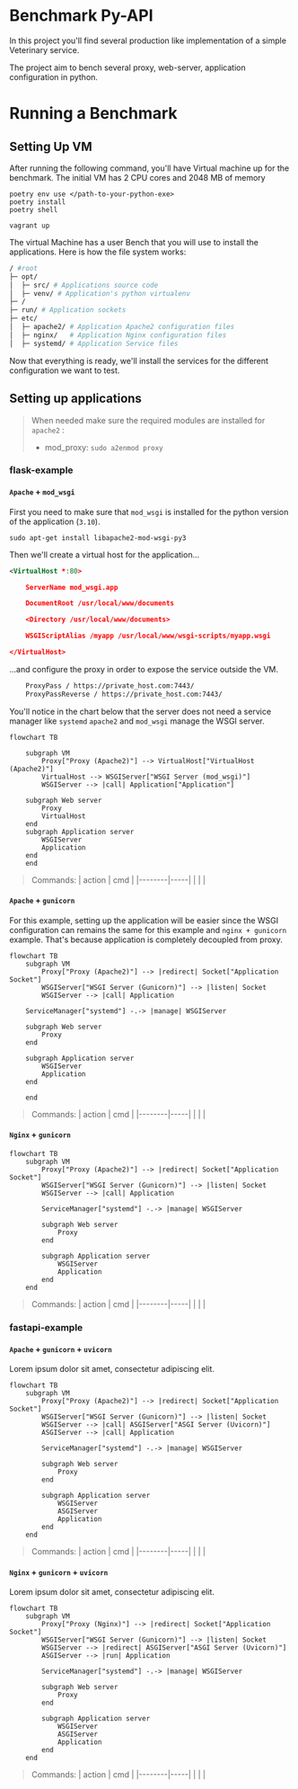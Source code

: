# Benchmark Py-API

In this project you'll find several production like implementation of a simple Veterinary service.

The project aim to bench several proxy, web-server, application configuration in python.

# Running a Benchmark 
## Setting Up VM
After running the following command, you'll have Virtual machine up for the benchmark.
The initial VM has 2 CPU cores and 2048 MB of memory
``` 
poetry env use </path-to-your-python-exe>
poetry install
poetry shell

vagrant up
```

The virtual Machine has a user Bench that you will use to install the applications.
Here is how the file system works:

```bash
/ #root
├─ opt/
│  ├─ src/ # Applications source code
│  ├─ venv/ # Application's python virtualenv
├─ /
├─ run/ # Application sockets
├─ etc/ 
│  ├─ apache2/ # Application Apache2 configuration files
│  ├─ nginx/   # Application Nginx configuration files
│  ├─ systemd/ # Application Service files
```

Now that everything is ready, we'll install the services for the different configuration we want to test.

## Setting up applications

> When needed make sure the required modules are installed for `apache2` :
> - mod_proxy: `sudo a2enmod proxy`

### flask-example
#### `Apache` + `mod_wsgi` 

First you need to make sure that `mod_wsgi` is installed for the python version of the application (`3.10`).

`sudo apt-get install libapache2-mod-wsgi-py3`

Then we'll create a virtual host for the application...
```xml
<VirtualHost *:80>

    ServerName mod_wsgi.app

    DocumentRoot /usr/local/www/documents

    <Directory /usr/local/www/documents>

    WSGIScriptAlias /myapp /usr/local/www/wsgi-scripts/myapp.wsgi

</VirtualHost>
```
...and configure the proxy in order to expose the service outside the VM.
```xml
    ProxyPass / https://private_host.com:7443/
    ProxyPassReverse / https://private_host.com:7443/
```


You'll notice in the chart below that the server does not need a service manager like `systemd`
`apache2` and `mod_wsgi` manage the WSGI server.

```mermaid
flowchart TB

    subgraph VM
        Proxy["Proxy (Apache2)"] --> VirtualHost["VirtualHost (Apache2)"]
        VirtualHost --> WSGIServer["WSGI Server (mod_wsgi)"]
        WSGIServer --> |call| Application["Application"]

    subgraph Web server
        Proxy
        VirtualHost
    end
    subgraph Application server
        WSGIServer
        Application
    end
    end
```

> Commands:
> | action | cmd |
> |--------|-----|
> |        |     |

#### `Apache` + `gunicorn`
For this example, setting up the application will be easier since the WSGI configuration can remains the same for this example and `nginx + gunicorn` example. That's because application is completely decoupled from proxy.

```mermaid
flowchart TB
    subgraph VM
        Proxy["Proxy (Apache2)"] --> |redirect| Socket["Application Socket"]
        WSGIServer["WSGI Server (Gunicorn)"] --> |listen| Socket
        WSGIServer --> |call| Application

    ServiceManager["systemd"] -.-> |manage| WSGIServer

    subgraph Web server
        Proxy
    end

    subgraph Application server
        WSGIServer
        Application
    end

    end
```

> Commands:
> | action | cmd |
> |--------|-----|
> |        |     |

#### `Nginx` + `gunicorn`
 
```mermaid
flowchart TB
    subgraph VM
        Proxy["Proxy (Apache2)"] --> |redirect| Socket["Application Socket"]
        WSGIServer["WSGI Server (Gunicorn)"] --> |listen| Socket
        WSGIServer --> |call| Application

        ServiceManager["systemd"] -.-> |manage| WSGIServer

        subgraph Web server
            Proxy
        end

        subgraph Application server
            WSGIServer
            Application
        end
    end
```

> Commands:
> | action | cmd |
> |--------|-----|
> |        |     |

### fastapi-example
#### `Apache`  + `gunicorn` + `uvicorn`
Lorem ipsum dolor sit amet, consectetur adipiscing elit.

```mermaid
flowchart TB
    subgraph VM
        Proxy["Proxy (Apache2)"] --> |redirect| Socket["Application Socket"]
        WSGIServer["WSGI Server (Gunicorn)"] --> |listen| Socket
        WSGIServer --> |call| ASGIServer["ASGI Server (Uvicorn)"]
        ASGIServer --> |call| Application

        ServiceManager["systemd"] -.-> |manage| WSGIServer

        subgraph Web server
            Proxy
        end

        subgraph Application server
            WSGIServer
            ASGIServer
            Application
        end
    end
```

> Commands:
> | action | cmd |
> |--------|-----|
> |        |     |

#### `Nginx`  + `gunicorn` + `uvicorn`
Lorem ipsum dolor sit amet, consectetur adipiscing elit.

```mermaid
flowchart TB
    subgraph VM
        Proxy["Proxy (Nginx)"] --> |redirect| Socket["Application Socket"]
        WSGIServer["WSGI Server (Gunicorn)"] --> |listen| Socket
        WSGIServer --> |redirect| ASGIServer["ASGI Server (Uvicorn)"]
        ASGIServer --> |run| Application

        ServiceManager["systemd"] -.-> |manage| WSGIServer

        subgraph Web server
            Proxy
        end

        subgraph Application server
            WSGIServer
            ASGIServer
            Application
        end
    end
```


> Commands:
> | action | cmd |
> |--------|-----|
> |        |     |
